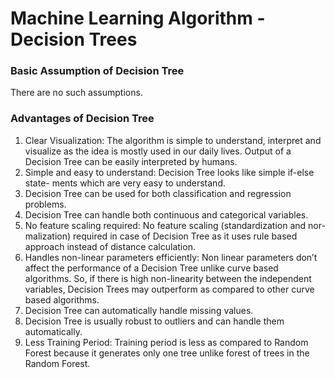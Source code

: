 # Machine Learning Algorithm - Decision Trees

### Basic Assumption of Decision Tree
There are no such assumptions.

### Advantages of Decision Tree
1. Clear Visualization: The algorithm is simple to understand, interpret and
visualize as the idea is mostly used in our daily lives. Output of a Decision
Tree can be easily interpreted by humans.
2. Simple and easy to understand: Decision Tree looks like simple if-else state-
ments which are very easy to understand.
3. Decision Tree can be used for both classification and regression problems.
4. Decision Tree can handle both continuous and categorical variables.
5. No feature scaling required: No feature scaling (standardization and nor-
malization) required in case of Decision Tree as it uses rule based approach
instead of distance calculation.
6. Handles non-linear parameters efficiently: Non linear parameters don’t affect
the performance of a Decision Tree unlike curve based algorithms. So, if there
is high non-linearity between the independent variables, Decision Trees may
outperform as compared to other curve based algorithms.
7. Decision Tree can automatically handle missing values.
8. Decision Tree is usually robust to outliers and can handle them automatically.
9. Less Training Period: Training period is less as compared to Random Forest
because it generates only one tree unlike forest of trees in the Random Forest.
